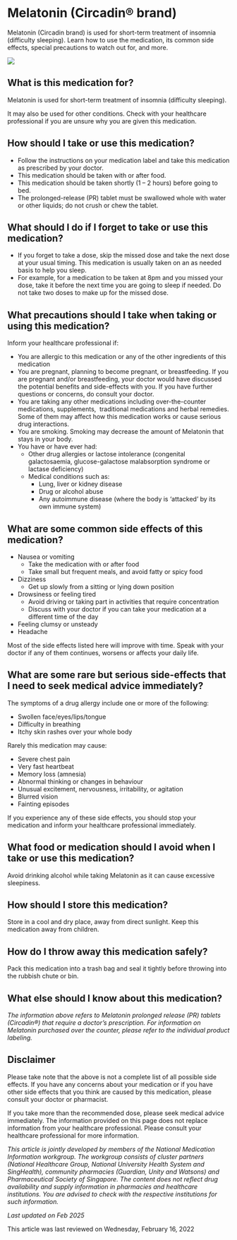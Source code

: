 # Melatonin (Circadin® brand)

Melatonin (Circadin brand) is used for short-term treatment of insomnia (difficulty sleeping). Learn how to use the medication, its common side effects, special precautions to watch out for, and more.

![](https://ch-api.healthhub.sg/api/public/content/b34cc17560c54ed6a11a0da9b488ab83?v=e31d48d5&t=azheaderimage)

What is this medication for?
----------------------------

Melatonin is used for short-term treatment of insomnia (difficulty sleeping).

It may also be used for other conditions. Check with your healthcare professional if you are unsure why you are given this medication.

How should I take or use this medication?
-----------------------------------------

* Follow the instructions on your medication label and take this medication as prescribed by your doctor.
* This medication should be taken with or after food.
* This medication should be taken shortly (1 – 2 hours) before going to bed.
* The prolonged-release (PR) tablet must be swallowed whole with water or other liquids; do not crush or chew the tablet.

What should I do if I forget to take or use this medication?
------------------------------------------------------------

* If you forget to take a dose, skip the missed dose and take the next dose at your usual timing. This medication is usually taken on an as needed basis to help you sleep.
* For example, for a medication to be taken at 8pm and you missed your dose, take it before the next time you are going to sleep if needed. Do not take two doses to make up for the missed dose.

What precautions should I take when taking or using this medication?
--------------------------------------------------------------------

Inform your healthcare professional if: 

* You are allergic to this medication or any of the other ingredients of this medication
* You are pregnant, planning to become pregnant, or breastfeeding. If you are pregnant and/or breastfeeding, your doctor would have discussed the potential benefits and side-effects with you. If you have further questions or concerns, do consult your doctor.
* You are taking any other medications including over-the-counter medications, supplements,  traditional medications and herbal remedies. Some of them may affect how this medication works or cause serious drug interactions.
* You are smoking. Smoking may decrease the amount of Melatonin that stays in your body.
* You have or have ever had:
  + Other drug allergies or lactose intolerance (congenital galactosaemia, glucose-galactose malabsorption syndrome or lactase deficiency)
  + Medical conditions such as:
    - Lung, liver or kidney disease
    - Drug or alcohol abuse
    - Any autoimmune disease (where the body is ‘attacked’ by its own immune system)

What are some common side effects of this medication?
-----------------------------------------------------

* Nausea or vomiting
  + Take the medication with or after food
  + Take small but frequent meals, and avoid fatty or spicy food
* Dizziness
  + Get up slowly from a sitting or lying down position
* Drowsiness or feeling tired
  + Avoid driving or taking part in activities that require concentration
  + Discuss with your doctor if you can take your medication at a different time of the day
* Feeling clumsy or unsteady
* Headache

Most of the side effects listed here will improve with time. Speak with your doctor if any of them continues, worsens or affects your daily life.

What are some rare but serious side-effects that I need to seek medical advice immediately?
-------------------------------------------------------------------------------------------

The symptoms of a drug allergy include one or more of the following: 

* Swollen face/eyes/lips/tongue
* Difficulty in breathing
* Itchy skin rashes over your whole body

Rarely this medication may cause:

* Severe chest pain
* Very fast heartbeat
* Memory loss (amnesia)
* Abnormal thinking or changes in behaviour
* Unusual excitement, nervousness, irritability, or agitation
* Blurred vision
* Fainting episodes

If you experience any of these side effects, you should stop your medication and inform your healthcare professional immediately.

What food or medication should I avoid when I take or use this medication?
--------------------------------------------------------------------------

Avoid drinking alcohol while taking Melatonin as it can cause excessive sleepiness.

How should I store this medication?
-----------------------------------

Store in a cool and dry place, away from direct sunlight. Keep this medication away from children. 

How do I throw away this medication safely?
-------------------------------------------

Pack this medication into a trash bag and seal it tightly before throwing into the rubbish chute or bin.

What else should I know about this medication?
----------------------------------------------

*The information above refers to Melatonin prolonged release (PR) tablets (Circadin®) that require a doctor’s prescription. For information on Melatonin purchased over the counter, please refer to the individual product labeling.*

Disclaimer
----------

Please take note that the above is not a complete list of all possible side effects. If you have any concerns about your medication or if you have other side effects that you think are caused by this medication, please consult your doctor or pharmacist.

If you take more than the recommended dose, please seek medical advice immediately. The information provided on this page does not replace information from your healthcare professional. Please consult your healthcare professional for more information.

*This article is jointly developed by members of the National Medication Information workgroup. The workgroup consists of cluster partners (National Healthcare Group, National University Health System and SingHealth), community pharmacies (Guardian, Unity and Watsons) and Pharmaceutical Society of Singapore. The content does not reflect drug availability and supply information in pharmacies and healthcare institutions. You are advised to check with the respective institutions for such information.*

*Last updated on Feb 2025*

This article was last reviewed on
Wednesday, February 16, 2022
